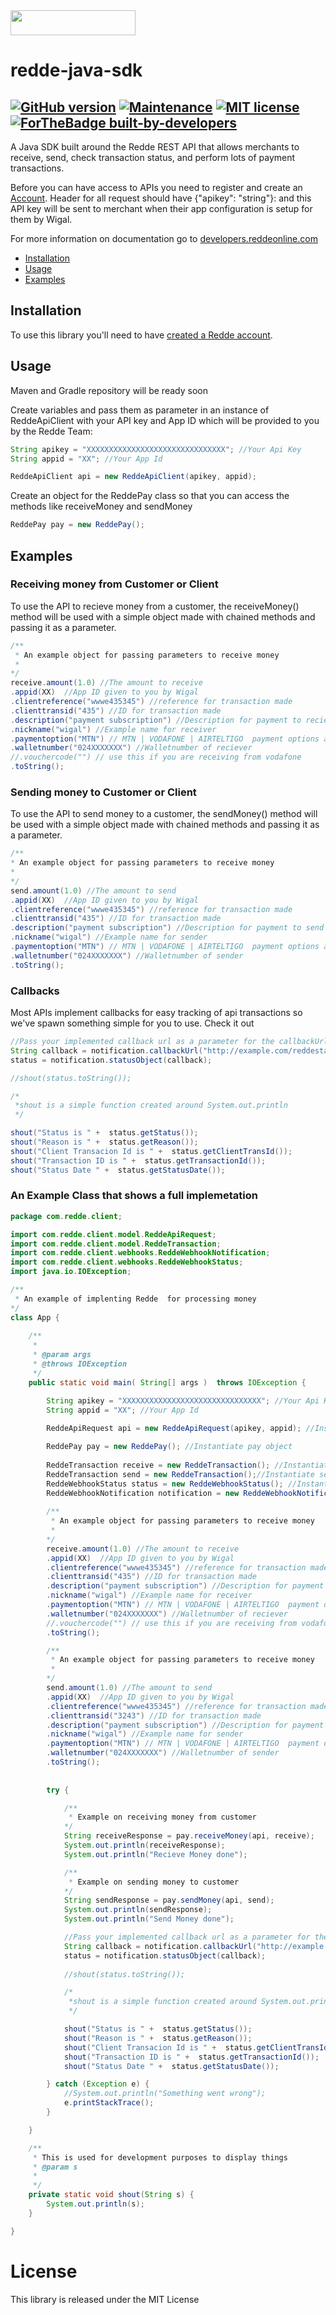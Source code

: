 [//]: #![Redde](https://www.reddeonline.com/assets/img/redde-logo.png)

<img src="https://www.reddeonline.com/assets/img/redde-logo.png" data-canonical-src="https://www.reddeonline.com/assets/img/redde-logo.png" width="200" height="40" />

# redde-java-sdk 

[![GitHub version](https://d25lcipzij17d.cloudfront.net/badge.svg?id=gh&type=6&v=1.0&x2=0)](https://github.com/wigalsolutionsltd/redde-java-sdk)
[![Maintenance](https://img.shields.io/badge/Maintained%3F-yes-green.svg)](https://github.com/wigalsolutionsltd/redde-java-sdk)
[![MIT license](https://img.shields.io/badge/License-MIT-blue.svg)](https://github.com/wigalsolutionsltd/redde-java-sdk)
[![ForTheBadge built-by-developers](http://ForTheBadge.com/images/badges/built-by-developers.svg)](https://www.reddeonline.com/)
---------------------------------------------------------------------------


A Java SDK built around the Redde REST API that allows merchants to receive, send, check transaction status, and perform lots of payment transactions.


Before you can have access to APIs you need to register and create an [Account](https://app.reddeonline.com/register). Header for all request should have {"apikey": "string"}: and this API key will be sent to merchant when their app configuration is setup for them by Wigal.

For more information on documentation go to [developers.reddeonline.com](https://developers.reddeonline.com/rest-api.html)

 * [Installation](#installation)
 * [Usage](#usage)
 * [Examples](#examples)
 
Installation
------------

To use this library you'll need to have [created a Redde account](https://app.reddeonline.com/register). 


Usage
-----

Maven and Gradle repository will be ready soon


Create variables and pass them as parameter in an instance of ReddeApiClient with your API key and App ID which will be provided to you by the Redde Team:

```java
String apikey = "XXXXXXXXXXXXXXXXXXXXXXXXXXXXXXX"; //Your Api Key
String appid = "XX"; //Your App Id
```

```java
ReddeApiClient api = new ReddeApiClient(apikey, appid);
```

Create an object for the ReddePay class so that you can access the methods like receiveMoney and sendMoney

```java
ReddePay pay = new ReddePay();
```        
    
Examples
--------
### Receiving money from Customer or Client
To use the API to recieve money from a customer, the receiveMoney() method will be used with a simple object made with chained methods and passing it as a parameter.

```java
/** 
 * An example object for passing parameters to receive money
 *
*/
receive.amount(1.0) //The amount to receive
.appid(XX)  //App ID given to you by Wigal
.clientreference("wwwe435345") //reference for transaction made
.clienttransid("435") //ID for transaction made
.description("payment subscription") //Description for payment to recieve
.nickname("wigal") //Example name for receiver
.paymentoption("MTN") // MTN | VODAFONE | AIRTELTIGO  payment options available
.walletnumber("024XXXXXXX") //Walletnumber of reciever
//.vouchercode("") // use this if you are receiving from vodafone
.toString(); 
```

### Sending money to Customer or Client
To use the API to send money to a customer, the sendMoney() method will be used with a simple object made with chained methods and passing it as a parameter.

```java
/** 
* An example object for passing parameters to receive money
*
*/
send.amount(1.0) //The amount to send
.appid(XX)  //App ID given to you by Wigal
.clientreference("wwwe435345") //reference for transaction made
.clienttransid("435") //ID for transaction made
.description("payment subscription") //Description for payment to send
.nickname("wigal") //Example name for sender
.paymentoption("MTN") // MTN | VODAFONE | AIRTELTIGO  payment options available
.walletnumber("024XXXXXXX") //Walletnumber of sender
.toString(); 

```

### Callbacks
Most APIs implement callbacks for easy tracking of api transactions so we've spawn something
simple for you to use. Check it out

```java
//Pass your implemented callback url as a parameter for the callbackUrl method
String callback = notification.callbackUrl("http://example.com/reddestatus/paid.php"); //or something url callable. 
status = notification.statusObject(callback);

//shout(status.toString());

/*
 *shout is a simple function created around System.out.println
 */

shout("Status is " +  status.getStatus());
shout("Reason is " +  status.getReason());
shout("Client Transacion Id is " +  status.getClientTransId());
shout("Transaction ID is " +  status.getTransactionId());
shout("Status Date " +  status.getStatusDate());

```

### An Example Class that shows a full implemetation 

```java
package com.redde.client;

import com.redde.client.model.ReddeApiRequest;
import com.redde.client.model.ReddeTransaction;
import com.redde.client.webhooks.ReddeWebhookNotification;
import com.redde.client.webhooks.ReddeWebhookStatus;
import java.io.IOException;

/** 
 * An example of implenting Redde  for processing money
*/
class App {
    
    /**
     * 
     * @param args
     * @throws IOException
     */
    public static void main( String[] args )  throws IOException {

        String apikey = "XXXXXXXXXXXXXXXXXXXXXXXXXXXXXXX"; //Your Api Key
        String appid = "XX"; //Your App Id
        
        ReddeApiRequest api = new ReddeApiRequest(apikey, appid); //Instantiate api object

        ReddePay pay = new ReddePay(); //Instantiate pay object
        
        ReddeTransaction receive = new ReddeTransaction(); //Instantiate receive object
        ReddeTransaction send = new ReddeTransaction();//Instantiate send object
        ReddeWebhookStatus status = new ReddeWebhookStatus(); //Instantiate status object
        ReddeWebhookNotification notification = new ReddeWebhookNotification(); //Instatiate notification object
        
        /** 
         * An example object for passing parameters to receive money
         *
        */
        receive.amount(1.0) //The amount to receive
        .appid(XX)  //App ID given to you by Wigal
        .clientreference("wwwe435345") //reference for transaction made
        .clienttransid("435") //ID for transaction made
        .description("payment subscription") //Description for payment to recieve
        .nickname("wigal") //Example name for receiver
        .paymentoption("MTN") // MTN | VODAFONE | AIRTELTIGO  payment options available
        .walletnumber("024XXXXXXX") //Walletnumber of reciever
        //.vouchercode("") // use this if you are receiving from vodafone
        .toString(); 

        /** 
         * An example object for passing parameters to receive money
         *
        */
        send.amount(1.0) //The amount to send
        .appid(XX)  //App ID given to you by Wigal
        .clientreference("wwwe435345") //reference for transaction made
        .clienttransid("3243") //ID for transaction made
        .description("payment subscription") //Description for payment to send
        .nickname("wigal") //Example name for sender
        .paymentoption("MTN") // MTN | VODAFONE | AIRTELTIGO  payment options available
        .walletnumber("024XXXXXXX") //Walletnumber of sender
        .toString(); 
    
                                       
        try {

            /** 
             * Example on receiving money from customer
            */
            String receiveResponse = pay.receiveMoney(api, receive);
            System.out.println(receiveResponse);
            System.out.println("Recieve Money done");

            /** 
             * Example on sending money to customer
            */
            String sendResponse = pay.sendMoney(api, send);
            System.out.println(sendResponse);
            System.out.println("Send Money done");

            //Pass your implemented callback url as a parameter for the callbackUrl method
			String callback = notification.callbackUrl("http://example.com/reddestatus/paid.php"); //or something url callable. 
            status = notification.statusObject(callback);
            
            //shout(status.toString());

            /*
             *shout is a simple function created around System.out.println
             */

            shout("Status is " +  status.getStatus());
            shout("Reason is " +  status.getReason());
            shout("Client Transacion Id is " +  status.getClientTransId());
            shout("Transaction ID is " +  status.getTransactionId());
            shout("Status Date " +  status.getStatusDate());

        } catch (Exception e) {
            //System.out.println("Something went wrong");
            e.printStackTrace();
        }

    }

    /**
     * This is used for development purposes to display things 
     * @param s 
     * 
     */
    private static void shout(String s) {
        System.out.println(s);
    }

}


```

# License
This library is released under the MIT License
